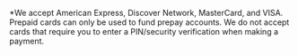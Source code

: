 \*We accept American Express, Discover Network, MasterCard, and VISA. Prepaid cards can only be used to fund prepay accounts. We do not accept cards that require you to enter a PIN/security verification when making a payment.


